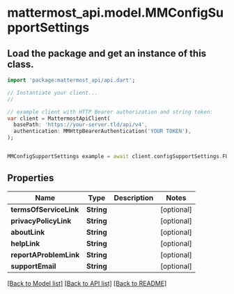 # mattermost_api.model.MMConfigSupportSettings

## Load the package and get an instance of this class.
```dart
import 'package:mattermost_api/api.dart';

// Instantiate your client...
//

// example client with HTTP Bearer authorization and string token:
var client = MattermostApiClient(
  basePath: 'https://your-server.tld/api/v4',
  authentication: MMHttpBearerAuthentication('YOUR TOKEN'),
);


MMConfigSupportSettings example = await client.configSupportSettings.FUNCTION_THAT_RETURNS_THIS_CLASS();

```

## Properties
Name | Type | Description | Notes
------------ | ------------- | ------------- | -------------
**termsOfServiceLink** | **String** |  | [optional] 
**privacyPolicyLink** | **String** |  | [optional] 
**aboutLink** | **String** |  | [optional] 
**helpLink** | **String** |  | [optional] 
**reportAProblemLink** | **String** |  | [optional] 
**supportEmail** | **String** |  | [optional] 

[[Back to Model list]](../GENERATED_README.md#documentation-for-models) [[Back to API list]](../GENERATED_README.md#documentation-for-api-endpoints) [[Back to README]](../GENERATED_README.md)


